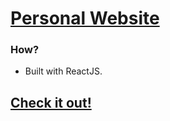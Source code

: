 # <a href="http://marvintm.com">Personal Website</a>
### How?
* Built with ReactJS.
## <a href="http://marvintm.com">Check it out!</a>
